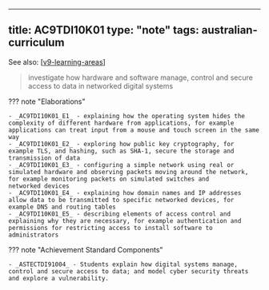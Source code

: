
---
title: AC9TDI10K01
type: "note"
tags: australian-curriculum
---

See also: [[v9-learning-areas]]

> investigate how hardware and software manage, control and secure access to data in networked digital systems

??? note "Elaborations"

	- _AC9TDI10K01_E1_ - explaining how the operating system hides the complexity of different hardware from applications, for example applications can treat input from a mouse and touch screen in the same way
	- _AC9TDI10K01_E2_ - exploring how public key cryptography, for example TLS, and hashing, such as SHA-1, secure the storage and transmission of data
	- _AC9TDI10K01_E3_ - configuring a simple network using real or simulated hardware and observing packets moving around the network, for example monitoring packets on simulated switches and networked devices
	- _AC9TDI10K01_E4_ - explaining how domain names and IP addresses allow data to be transmitted to specific networked devices, for example DNS and routing tables
	- _AC9TDI10K01_E5_ - describing elements of access control and explaining why they are necessary, for example authentication and permissions for restricting access to install software to administrators
??? note "Achievement Standard Components"

	- _ASTECTDI91004_ - Students explain how digital systems manage, control and secure access to data; and model cyber security threats and explore a vulnerability.

[//begin]: # "Autogenerated link references for markdown compatibility"
[v9-learning-areas]: ../v9-learning-areas "v9-learning-areas"
[//end]: # "Autogenerated link references"
